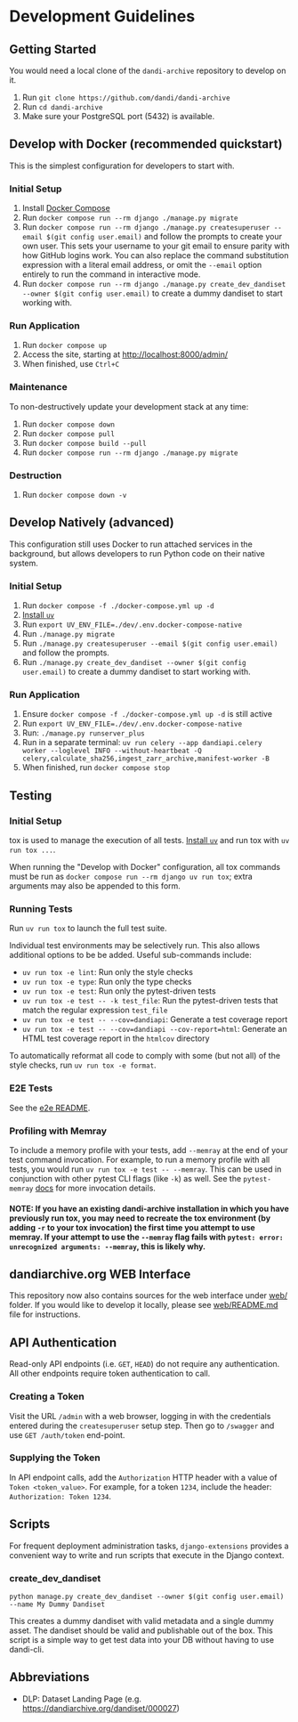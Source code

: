 # Development Guidelines

## Getting Started

You would need a local clone of the `dandi-archive` repository to develop on it.

1. Run `git clone https://github.com/dandi/dandi-archive`
1. Run `cd dandi-archive`
1. Make sure your PostgreSQL port (5432) is available.

## Develop with Docker (recommended quickstart)
This is the simplest configuration for developers to start with.

### Initial Setup
1. Install [Docker Compose](https://docs.docker.com/compose/install/)
1. Run `docker compose run --rm django ./manage.py migrate`
1. Run `docker compose run --rm django ./manage.py createsuperuser --email $(git config user.email)`
   and follow the prompts to create your own user.
   This sets your username to your git email to ensure parity with how GitHub logins work. You can also replace the command substitution expression with a literal email address, or omit the `--email` option entirely to run the command in interactive mode.
1. Run `docker compose run --rm django ./manage.py create_dev_dandiset --owner $(git config user.email)`
   to create a dummy dandiset to start working with.

### Run Application
1. Run `docker compose up`
1. Access the site, starting at <http://localhost:8000/admin/>
1. When finished, use `Ctrl+C`

### Maintenance
To non-destructively update your development stack at any time:
1. Run `docker compose down`
1. Run `docker compose pull`
1. Run `docker compose build --pull`
1. Run `docker compose run --rm django ./manage.py migrate`

### Destruction
1. Run `docker compose down -v`

## Develop Natively (advanced)
This configuration still uses Docker to run attached services in the background,
but allows developers to run Python code on their native system.

### Initial Setup
1. Run `docker compose -f ./docker-compose.yml up -d`
1. [Install `uv`](https://docs.astral.sh/uv/getting-started/installation/)
1. Run `export UV_ENV_FILE=./dev/.env.docker-compose-native`
1. Run `./manage.py migrate`
1. Run `./manage.py createsuperuser --email $(git config user.email)` and follow the prompts.
1. Run `./manage.py create_dev_dandiset --owner $(git config user.email)`
   to create a dummy dandiset to start working with.

### Run Application
1. Ensure `docker compose -f ./docker-compose.yml up -d` is still active
1. Run `export UV_ENV_FILE=./dev/.env.docker-compose-native`
1. Run: `./manage.py runserver_plus`
1. Run in a separate terminal: `uv run celery --app dandiapi.celery worker --loglevel INFO --without-heartbeat -Q celery,calculate_sha256,ingest_zarr_archive,manifest-worker -B`
1. When finished, run `docker compose stop`

## Testing
### Initial Setup
tox is used to manage the execution of all tests.
[Install `uv`](https://docs.astral.sh/uv/getting-started/installation/) and run tox with
`uv run tox ...`.

When running the "Develop with Docker" configuration, all tox commands must be run as
`docker compose run --rm django uv run tox`; extra arguments may also be appended to this form.

### Running Tests
Run `uv run tox` to launch the full test suite.

Individual test environments may be selectively run.
This also allows additional options to be be added.
Useful sub-commands include:
* `uv run tox -e lint`: Run only the style checks
* `uv run tox -e type`: Run only the type checks
* `uv run tox -e test`: Run only the pytest-driven tests
* `uv run tox -e test -- -k test_file`: Run the pytest-driven tests that match the regular expression `test_file`
* `uv run tox -e test -- --cov=dandiapi`: Generate a test coverage report
* `uv run tox -e test -- --cov=dandiapi --cov-report=html`: Generate an HTML test coverage report in the `htmlcov` directory

To automatically reformat all code to comply with
some (but not all) of the style checks, run `uv run tox -e format`.

### E2E Tests

See the [e2e README](e2e/README.md).

### Profiling with Memray
To include a memory profile with your tests, add `--memray` at the end of your test command invocation. For example, to run a memory profile with all tests, you would run `uv run tox -e test -- --memray`. This can be used in conjunction with other pytest CLI flags (like `-k`) as well. See the `pytest-memray` [docs](https://github.com/bloomberg/pytest-memray) for more invocation details.

#### NOTE: If you have an existing dandi-archive installation in which you have previously run tox, you may need to recreate the tox environment (by adding `-r` to your tox invocation) the first time you attempt to use memray. If your attempt to use the `--memray` flag fails with `pytest: error: unrecognized arguments: --memray`, this is likely why.

## dandiarchive.org WEB Interface

This repository now also contains sources for the web interface under [web/](./web/) folder.
If you would like to develop it locally, please see [web/README.md](./web/README.md) file for instructions.

## API Authentication
Read-only API endpoints (i.e. `GET`, `HEAD`) do not require any
authentication. All other endpoints require token authentication
to call.

### Creating a Token
Visit the URL `/admin` with a web browser, logging
in with the credentials entered during the `createsuperuser` setup step.
Then go to `/swagger` and use `GET /auth/token` end-point.

### Supplying the Token
In API endpoint calls, add the `Authorization` HTTP header with a value of
`Token <token_value>`. For example, for a token `1234`, include the header:
`Authorization: Token 1234`.

## Scripts

For frequent deployment administration tasks, `django-extensions` provides a convenient way to write and run scripts that execute in the Django context.

### create_dev_dandiset

```
python manage.py create_dev_dandiset --owner $(git config user.email) --name My Dummy Dandiset
```

This creates a dummy dandiset with valid metadata and a single dummy asset.
The dandiset should be valid and publishable out of the box.
This script is a simple way to get test data into your DB without having to use dandi-cli.

## Abbreviations

- DLP: Dataset Landing Page (e.g. https://dandiarchive.org/dandiset/000027)
